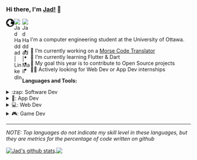 ### Hi there, I'm [Jad!](https://jadhaddad.com) 👋

[<img align="left" alt="jadhaddad.com" width="22px" src="https://raw.githubusercontent.com/iconic/open-iconic/master/svg/globe.svg" />][website]
[<img align="left" alt="Jad Haddad | LinkedIn" width="22px" src="https://cdn.jsdelivr.net/npm/simple-icons@v3/icons/linkedin.svg" />][linkedin]
[<img align="left" alt="Jad Haddad | Mail" width="22px" src="https://cdn.jsdelivr.net/npm/simple-icons@3.6.0/icons/gmail.svg" />][mail]

<br />
<br />

I'm a computer engineering student at the University of Ottawa.

- 🔭 I’m currently working on a [Morse Code Translator](https://github.com/jadhaddad01/MorseCodeTranslation)
- 🌱 I’m currently learning Flutter & Dart
- 🥅 My goal this year is to contribute to Open Source projects
- 👨‍💻 Actively looking for Web Dev or App Dev internships

**Languages and Tools:**  
<details>
  <summary>:zap: Software Dev</summary>
    [<img align="left" alt="Visual Studio Code" width="26px" src="https://raw.githubusercontent.com/github/explore/80688e429a7d4ef2fca1e82350fe8e3517d3494d/topics/python/python.png" />][python]
    [<img align="left" alt="Java" width="26px" src="https://raw.githubusercontent.com/github/explore/80688e429a7d4ef2fca1e82350fe8e3517d3494d/topics/java/java.png" />][java]
    [<img align="left" alt="Golang" width="26px" src="https://raw.githubusercontent.com/github/explore/80688e429a7d4ef2fca1e82350fe8e3517d3494d/topics/go/go.png" />][golang]
    [<img align="left" alt="Racket" width="26px" src="https://raw.githubusercontent.com/github/explore/80688e429a7d4ef2fca1e82350fe8e3517d3494d/topics/racket/racket.png" />][racket]
    [<img align="left" alt="Prolog" width="26px" src="https://avatars0.githubusercontent.com/u/6884283?s=200&v=4" />][prolog]
    <br />
    <br />
    [<img align="left" alt="Visual Studio Code" width="26px" src="https://raw.githubusercontent.com/github/explore/80688e429a7d4ef2fca1e82350fe8e3517d3494d/topics/visual-studio-code/visual-studio-code.png" />][code]
    [<img align="left" alt="Visual Studio Code" width="26px" src="https://icons.iconarchive.com/icons/papirus-team/papirus-apps/128/eclipse-icon.png" />][eclipse]
    [<img align="left" alt="Sublime" width="26px" src="https://cdn.jsdelivr.net/npm/simple-icons@3.6.0/icons/sublimetext.svg" />][sublime]
    <br />
    <br />
    [<img align="left" alt="Git" width="26px" src="https://raw.githubusercontent.com/github/explore/80688e429a7d4ef2fca1e82350fe8e3517d3494d/topics/git/git.png" />][git]
    [<img align="left" alt="GitHub" width="26px" src="https://raw.githubusercontent.com/github/explore/78df643247d429f6cc873026c0622819ad797942/topics/github/github.png" />][github]
    [<img align="left" alt="Terminal" width="26px" src="https://raw.githubusercontent.com/github/explore/80688e429a7d4ef2fca1e82350fe8e3517d3494d/topics/terminal/terminal.png" />][linux]
</details>
<details>
  <summary>📱: App Dev</summary>

</details>
<details>
  <summary>💻: Web Dev</summary>

</details>
<details>
  <summary>🎮: Game Dev</summary>

</details>

---

*NOTE: Top languages do not indicate my skill level in these languages, but they are metrics for the percentage of code written on github*

<a href="https://github.com/jadhaddad01?tab=repositories">
  <img align="center" src="https://github-readme-stats.vercel.app/api?username=jadhaddad01&show_icons=true&include_all_commits=true" alt="Jad's github stats" />
</a>
<a href="https://github.com/jadhaddad01?tab=repositories">
  <!-- Change the `github-readme-stats.anuraghazra1.vercel.app` to `github-readme-stats.vercel.app`  -->
  <img align="center" src="https://github-readme-stats.vercel.app/api/top-langs/?username=jadhaddad01&layout=compact" />
</a>


[website]: https://jadhaddad.com
[linkedin]: https://www.linkedin.com/in/jadhaddad01/
[mail]: https://jadhaddad.com/#contact

[python]: https://www.python.org/
[java]: https://www.oracle.com/java/
[golang]: https://golang.org/
[racket]: https://racket-lang.org/
[prolog]: https://www.swi-prolog.org/

[code]: https://code.visualstudio.com/
[eclipse]: https://www.eclipse.org/
[sublime]: https://www.sublimetext.com/

[git]: https://git-scm.com/
[github]: https://github.com/
[linux]: https://getfedora.org/